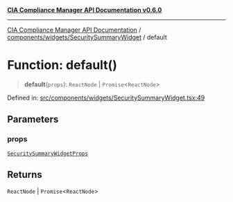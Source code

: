 [**CIA Compliance Manager API Documentation v0.6.0**](../../../../README.md)

***

[CIA Compliance Manager API Documentation](../../../../modules.md) / [components/widgets/SecuritySummaryWidget](../README.md) / default

# Function: default()

> **default**(`props`): `ReactNode` \| `Promise`\<`ReactNode`\>

Defined in: [src/components/widgets/SecuritySummaryWidget.tsx:49](https://github.com/Hack23/cia-compliance-manager/blob/32fe683007dd7fe1aa6b244d2353e60fab4f51de/src/components/widgets/SecuritySummaryWidget.tsx#L49)

## Parameters

### props

[`SecuritySummaryWidgetProps`](../../../../types/widgets/interfaces/SecuritySummaryWidgetProps.md)

## Returns

`ReactNode` \| `Promise`\<`ReactNode`\>
